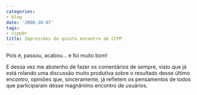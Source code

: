 ```yaml
---
categories:
- blog
date: '2008-10-07'
tags:
- ccppbr
title: Impressões do quinto encontro de CCPP
---
```


Pois é, passou, acabou... e foi muito bom!

E dessa vez me abstenho de fazer os comentários de sempre, visto que já está rolando uma discussão muito produtiva sobre o resultado desse último encontro, opiniões que, sinceramente, já refletem os pensamentos de todos que participaram desse magnânimo encontro de usuários.
